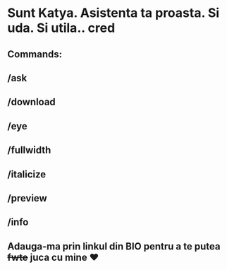 # Sunt Katya. Asistenta ta proasta. Si uda. Si utila.. cred

## Commands:
## /ask
## /download
## /eye
## /fullwidth 
## /italicize
## /preview
## /info

## Adauga-ma prin linkul din BIO pentru a te putea ~~fwte~~ juca cu mine ❤️
